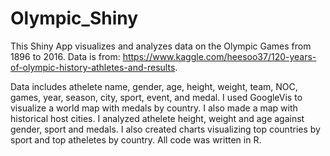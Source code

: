 # Olympic_Shiny

This Shiny App visualizes and analyzes data on the Olympic Games from 1896 to 2016. Data is from: https://www.kaggle.com/heesoo37/120-years-of-olympic-history-athletes-and-results.

Data includes athelete name,	gender,	age, height, weight, team,	NOC,	games,	year,	season,	city,	sport,	event, and medal. I used GoogleVis to visualize a world map with medals by country. I also made a map with historical host cities. I analyzed athelete height, weight and age against gender, sport and medals. I also created charts visualizing top countries by sport and top atheletes by country. All code was written in R. 
